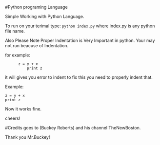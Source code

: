 #Python programing Language

Simple Working with Python Language.

To run on your terimal type:
`python index.py` where index.py is any python file name.
 
 Also Please Note Proper Indentation is Very Important in python. Your may not run beacuse of Indentation.
 
 for example: <br />
 ```
       z = y + x 
           print z
  ```
  it will gives you error to indent
 to fix this you need to properly indent that.
 
 Example:
 
 `z = y + x` <br />
 `print z`
 
 Now it works fine.
 
 cheers!


#Credits goes to (Buckey Roberts) and his channel TheNewBoston.



Thank you Mr.Buckey!